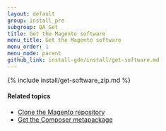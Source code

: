 ```yaml
---
layout: default
group: install_pre
subgroup: QA_Get
title: Get the Magento software
menu_title: Get the Magento software
menu_order: 1
menu_node: parent
github_link: install-gde/install/get-software.md
---
```


{% include install/get-software_zip.md %}

#### Related topics

*	<a href="{{ site.gdeurl }}install-gde/prereq/dev_install.html">Clone the Magento repository</a>
*	<a href="{{ site.gdeurl }}install-gde/prereq/integrator_install.html">Get the Composer metapackage</a>